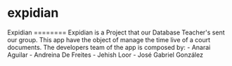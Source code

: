 expidian
========

Expidian ========  Expidian is a Project that our Database Teacher's sent our group.  This app have the object of manage the time live of a court documents. The developers team of the app is composed by:        - Anarai Aguilar      - Andreina De Freites      - Jehish Loor      - José Gabriel González